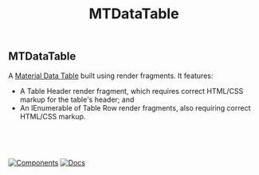 ﻿---
uid: C.MTDataTable
title: MTDataTable
---
## MTDataTable<TItem>

A [Material Data Table](https://material.io/develop/web/components/data-tables/) built using render fragments. It features:

- A Table Header render fragment, which requires correct HTML/CSS markup for the table's header; and
- An IEnumerable of Table Row render fragments, also requiring correct HTML/CSS markup.

&nbsp;

&nbsp;

[![Components](https://img.shields.io/static/v1?label=Components&message=Core&color=blue)](xref:A.CoreComponents)
[![Docs](https://img.shields.io/static/v1?label=API%20Documentation&message=MTDataTable&color=brightgreen)](xref:BlazorMdc.MTDataTable`1)